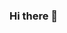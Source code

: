 ### Hi there 👋

<!--
**drfabiocastro/drfabiocastro** is a ✨ _special_ ✨ repository because its `README.md` (this file) appears on your GitHub profile.

Here are some ideas to get you started:

- 🔭 I’m currently working on None
- 🌱 I’m currently learning Golang
- 👯 I’m looking to collaborate on Red Team Projects
- 🤔 I’m looking for help with Certwatcher
- 💬 Ask me about Cybersecurity

-->
